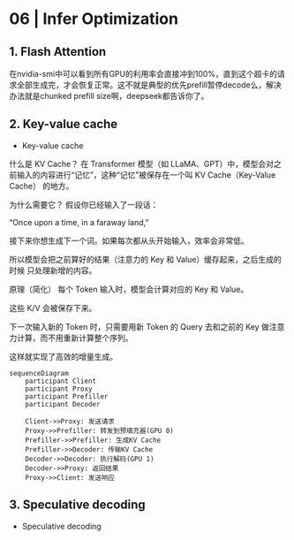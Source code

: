 # 06 | Infer Optimization


## 1. Flash Attention

在nvidia-smi中可以看到所有GPU的利用率会直接冲到100%，直到这个超卡的请求全部生成完，才会恢复正常。这不就是典型的优先prefill暂停decode么，解决办法就是chunked prefill size啊，deepseek都告诉你了。

## 2. Key-value cache
- Key-value cache


什么是 KV Cache？
在 Transformer 模型（如 LLaMA、GPT）中，模型会对之前输入的内容进行“记忆”，这种“记忆”被保存在一个叫 KV Cache（Key-Value Cache） 的地方。

为什么需要它？
假设你已经输入了一段话：

“Once upon a time, in a faraway land,”

接下来你想生成下一个词。如果每次都从头开始输入，效率会非常低。

所以模型会把之前算好的结果（注意力的 Key 和 Value）缓存起来，之后生成的时候 只处理新增的内容。

原理（简化）
每个 Token 输入时，模型会计算对应的 Key 和 Value。

这些 K/V 会被保存下来。

下一次输入新的 Token 时，只需要用新 Token 的 Query 去和之前的 Key 做注意力计算，而不用重新计算整个序列。

这样就实现了高效的增量生成。


```mermaid
sequenceDiagram
    participant Client
    participant Proxy
    participant Prefiller
    participant Decoder
    
    Client->>Proxy: 发送请求
    Proxy->>Prefiller: 转发到预填充器(GPU 0)
    Prefiller->>Prefiller: 生成KV Cache
    Prefiller->>Decoder: 传输KV Cache
    Decoder->>Decoder: 执行解码(GPU 1)
    Decoder->>Proxy: 返回结果
    Proxy->>Client: 发送响应
```
## 3. Speculative decoding
- Speculative decoding





